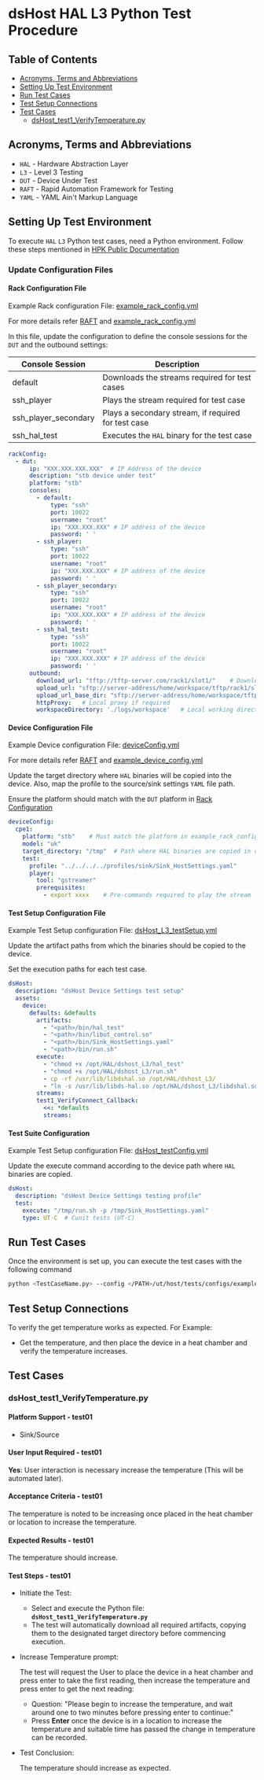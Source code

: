 # dsHost HAL L3 Python Test Procedure

## Table of Contents

- [Acronyms, Terms and Abbreviations](#acronyms-terms-and-abbreviations)
- [Setting Up Test Environment](#setting-up-test-environment)
- [Run Test Cases](#run-test-cases)
- [Test Setup Connections](#test-setup-connections)
- [Test Cases](#test-cases)
  - [dsHost_test1_VerifyTemperature.py](#dshost_test1_verifytemperaturepy)
## Acronyms, Terms and Abbreviations

- `HAL`    - Hardware Abstraction Layer
- `L3`     - Level 3 Testing
- `DUT`    - Device Under Test
- `RAFT`   - Rapid Automation Framework for Testing
- `YAML`   - YAML Ain't Markup Language

## Setting Up Test Environment

To execute `HAL` `L3` Python test cases, need a Python environment. Follow these steps mentioned in [HPK Public Documentation](https://github.com/rdkcentral/rdk-hpk-documentation/blob/main/README.md)

### Update Configuration Files

#### Rack Configuration File

Example Rack configuration File: [example_rack_config.yml](../../../host/tests/configs/example_rack_config.yml)

For more details refer [RAFT](https://github.com/rdkcentral/python_raft/blob/1.0.0/README.md) and [example_rack_config.yml](https://github.com/rdkcentral/python_raft/blob/1.0.0/examples/configs/example_rack_config.yml)

In this file, update the configuration to define the console sessions for the `DUT` and the outbound settings:

|Console Session|Description|
|---------------|-----------|
|default|Downloads the streams required for test cases|
|ssh_player|Plays the stream required for test case|
|ssh_player_secondary|Plays a secondary stream, if required for test case|
|ssh_hal_test|Executes the `HAL` binary for the test case|

```yaml
rackConfig:
  - dut:
      ip: "XXX.XXX.XXX.XXX"  # IP Address of the device
      description: "stb device under test"
      platform: "stb"
      consoles:
        - default:
            type: "ssh"
            port: 10022
            username: "root"
            ip: "XXX.XXX.XXX" # IP address of the device
            password: ' '
        - ssh_player:
            type: "ssh"
            port: 10022
            username: "root"
            ip: "XXX.XXX.XXX" # IP address of the device
            password: ' '
        - ssh_player_secondary:
            type: "ssh"
            port: 10022
            username: "root"
            ip: "XXX.XXX.XXX" # IP address of the device
            password: ' '
        - ssh_hal_test:
            type: "ssh"
            port: 10022
            username: "root"
            ip: "XXX.XXX.XXX" # IP address of the device
            password: ' '
      outbound:
        download_url: "tftp://tftp-server.com/rack1/slot1/"    # Download location for the CPE device
        upload_url: "sftp://server-address/home/workspace/tftp/rack1/slot1/" # Upload location
        upload_url_base_dir: "sftp://server-address/home/workspace/tftp/rack1/slot1"
        httpProxy:   # Local proxy if required
        workspaceDirectory: './logs/workspace'   # Local working directory

```

#### Device Configuration File

Example Device configuration File: [deviceConfig.yml](../../../host/tests/configs/deviceConfig.yml)

For more details refer [RAFT](https://github.com/rdkcentral/python_raft/blob/1.0.0/README.md) and [example_device_config.yml](https://github.com/rdkcentral/python_raft/blob/1.0.0/examples/configs/example_device_config.yml)

Update the target directory where `HAL` binaries will be copied into the device. Also, map the profile to the source/sink settings `YAML` file path.

Ensure the platform should match with the `DUT` platform in [Rack Configuration](#rack-configuration-file)

```yaml
deviceConfig:
  cpe1:
    platform: "stb"    # Must match the platform in example_rack_config.yml
    model: "uk"
    target_directory: "/tmp"  # Path where HAL binaries are copied in device
    test:
      profile: "../../../../profiles/sink/Sink_HostSettings.yaml"
      player:
        tool: "gstreamer"
        prerequisites:
          - export xxxx    # Pre-commands required to play the stream

```

#### Test Setup Configuration File

Example Test Setup configuration File: [dsHost_L3_testSetup.yml](../../..//host/tests/dsHost_L3_Tests/dsHost_L3_testSetup.yml)

Update the artifact paths from which the binaries should be copied to the device.

Set the execution paths for each test case.

```yaml
dsHost:
  description: "dsHost Device Settings test setup"
  assets:
    device:
      defaults: &defaults
        artifacts:
          - "<path>/bin/hal_test"
          - "<path>/bin/libut_control.so"
          - "<path>/bin/Sink_HostSettings.yaml"
          - "<path>/bin/run.sh"
        execute:
          - "chmod +x /opt/HAL/dshost_L3/hal_test"
          - "chmod +x /opt/HAL/dshost_L3/run.sh"
          - cp -rf /usr/lib/libdshal.so /opt/HAL/dshost_L3/
          - "ln -s /usr/lib/libds-hal.so /opt/HAL/dshost_L3/libdshal.so"
        streams:
        test1_VerifyConnect_Callback:
          <<: *defaults
          streams:
```

#### Test Suite Configuration

Example Test Setup configuration File: [dsHost_testConfig.yml](../../../host/tests/dsClasses/dsHost_testConfig.yml)

Update the execute command according to the device path where `HAL` binaries are copied.

```yaml
dsHost:
  description: "dsHost Device Settings testing profile"
  test:
    execute: "/tmp/run.sh -p /tmp/Sink_HostSettings.yaml"
    type: UT-C  # Cunit tests (UT-C)

```

## Run Test Cases

Once the environment is set up, you can execute the test cases with the following command

```bash
python <TestCaseName.py> --config </PATH>/ut/host/tests/configs/example_rack_config.yml --deviceConfig </PATH>/ut/host/tests/configs/deviceConfig.yml
```

## Test Setup Connections

To verify the get temperature works as expected.
For Example:

- Get the temperature, and then place the device in a heat chamber and verify the temperature increases.

## Test Cases
### dsHost_test1_VerifyTemperature.py

#### Platform Support - test01

- Sink/Source

#### User Input Required - test01

**Yes**: User interaction is necessary increase the temperature (This will be automated later).

#### Acceptance Criteria - test01

The temperature is noted to be increasing once placed in the heat chamber or location to increase the temperature.

#### Expected Results - test01

The temperature should increase.

#### Test Steps - test01

- Initiate the Test:

  - Select and execute the Python file: **`dsHost_test1_VerifyTemperature.py`**
  - The test will automatically download all required artifacts, copying them to the designated target directory before commencing execution.

- Increase Temperature prompt:

    The test will request the User to place the device in a heat chamber and press enter to take the first reading, then increase the temperature and press enter to get the next reading:

  - Question: "Please begin to increase the temperature, and wait around one to two minutes before pressing enter to continue:"
  - Press **Enter** once the device is in a location to increase the temperature and suitable time has passed the change in temperature can be recorded.

- Test Conclusion:

  The temperature should increase as expected.
